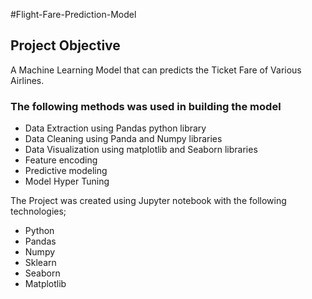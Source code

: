 #Flight-Fare-Prediction-Model
## Project Objective
A Machine Learning Model that can predicts the Ticket Fare of  Various Airlines.

### The following methods was used in building the model
* Data Extraction using Pandas python library
* Data Cleaning using Panda and Numpy libraries
* Data Visualization using matplotlib and Seaborn libraries
* Feature encoding 
* Predictive modeling
* Model Hyper Tuning

The Project was created using Jupyter notebook with the following technologies;
* Python
* Pandas
* Numpy
* Sklearn
* Seaborn
* Matplotlib


